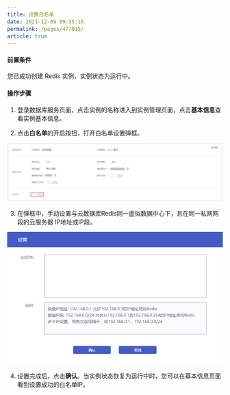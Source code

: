 ```yaml
---
title: 设置白名单
date: 2021-12-09 09:35:16
permalink: /pages/477015/
article: true
---
```


#### 前置条件

您已成功创建 Redis 实例，实例状态为运行中。

#### 操作步骤

1. 登录数据库服务页面，点击实例的名称进入到实例管理页面，点击**基本信息**查看实例基本信息。

2. 点击**白名单**的开启按钮，打开白名单设置弹框。

![004](../pics/004.png)

3. 在弹框中，手动设置与云数据库Redis同一虚拟数据中心下，且在同一私网网段的云服务器 IP地址或IP段。

![005](../pics/005.png)

4. 设置完成后，点击**确认**。当实例状态恢复为运行中时，您可以在基本信息页面看到设置成功的白名单IP。

